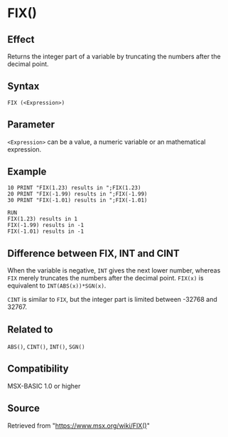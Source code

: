 # FIX()

## Effect

Returns the integer part of a variable by truncating the numbers after the decimal point. 

## Syntax

`FIX (<Expression>)`

## Parameter

`<Expression>` can be a value, a numeric variable or an mathematical expression.

## Example

```basic
10 PRINT "FIX(1.23) results in ";FIX(1.23)
20 PRINT "FIX(-1.99) results in ";FIX(-1.99)
30 PRINT "FIX(-1.01) results in ";FIX(-1.01)
 
RUN
FIX(1.23) results in 1
FIX(-1.99) results in -1
FIX(-1.01) results in -1
```

## Difference between FIX, INT and CINT

When the variable is negative, `INT` gives the next lower number, whereas `FIX` merely truncates the numbers after the decimal point. `FIX(x)` is equivalent to `INT(ABS(x))*SGN(x)`.

`CINT` is similar to `FIX`, but the integer part is limited between -32768 and 32767.

## Related to

`ABS()`, `CINT()`, `INT()`, `SGN()`

## Compatibility

MSX-BASIC 1.0 or higher

## Source

Retrieved from "https://www.msx.org/wiki/FIX()"
